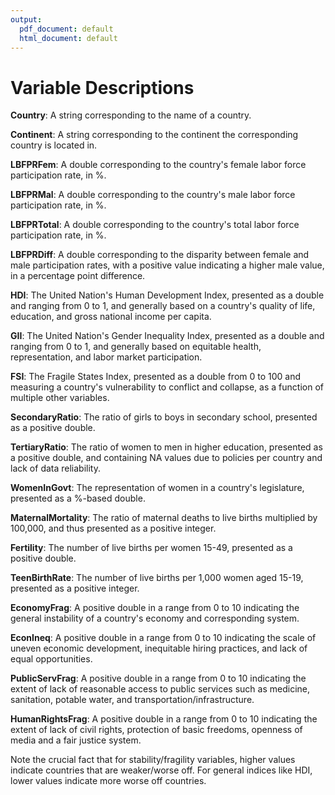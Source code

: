 ```yaml
---
output:
  pdf_document: default
  html_document: default
---
```

# Variable Descriptions

**Country**: A string corresponding to the name of a country.

**Continent**: A string corresponding to the continent the corresponding
  country is located in.
  
**LBFPRFem**: A double corresponding to the country's female labor force
  participation rate, in %.
  
**LBFPRMal**: A double corresponding to the country's male labor force
  participation rate, in %.
  
**LBFPRTotal**: A double corresponding to the country's total labor force
  participation rate, in %.
  
**LBFPRDiff**: A double corresponding to the disparity between female and
  male participation rates, with a positive value indicating a higher male
  value, in a percentage point difference.
  
**HDI**: The United Nation's Human Development Index, presented as a double
  and ranging from 0 to 1, and generally based on a country's quality of life,
  education, and gross national income per capita.
  
**GII**: The United Nation's Gender Inequality Index, presented as a double
  and ranging from 0 to 1, and generally based on equitable health,
  representation, and labor market participation.
  
**FSI**: The Fragile States Index, presented as a double from 0 to 100 and
  measuring a country's vulnerability to conflict and collapse, as a function
  of multiple other variables.
  
**SecondaryRatio**: The ratio of girls to boys in secondary school, presented
  as a positive double.
  
**TertiaryRatio**: The ratio of women to men in higher education, presented as
  a positive double, and containing NA values due to policies per country and
  lack of data reliability.
  
**WomenInGovt**: The representation of women in a country's legislature,
  presented as a %-based double.
  
**MaternalMortality**: The ratio of maternal deaths to live births multiplied
  by 100,000, and thus presented as a positive integer.
  
**Fertility**: The number of live births per women 15-49, presented as a
  positive double.
  
**TeenBirthRate**: The number of live births per 1,000 women aged 15-19,
  presented as a positive integer.

**EconomyFrag**: A positive double in a range from 0 to 10 indicating the
  general instability of a country's economy and corresponding system.
  
**EconIneq**: A positive double in a range from 0 to 10 indicating the scale
  of uneven economic development, inequitable hiring practices, and
  lack of equal opportunities.

**PublicServFrag**: A positive double in a range from 0 to 10 indicating
  the extent of lack of reasonable access to public services such as medicine,
  sanitation, potable water, and transportation/infrastructure.
  
**HumanRightsFrag**: A positive double in a range from 0 to 10 indicating
  the extent of lack of civil rights, protection of basic freedoms, openness
  of media and a fair justice system.
  
Note the crucial fact that for stability/fragility variables, higher values
indicate countries that are weaker/worse off. For general indices like HDI, 
lower values indicate more worse off countries.
